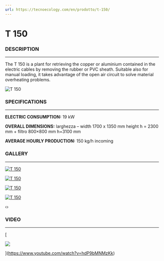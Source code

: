 ```yaml
---
url: https://tecnoecology.com/en/prodotto/t-150/
---
```


# T 150

### DESCRIPTION

---

The T 150 is a plant for retrieving the copper or aluminium contained in the electric cables by removing the rubber or PVC sheath. Suitable also for manual loading, it takes advantage of the open air circuit to solve material overheating problems.

![T 150](https://tecnoecology.com/wp-content/uploads/2017/09/T150.jpg)

### SPECIFICATIONS

---

**ELECTRIC CONSUMPTION:** 19 kW

**OVERALL DIMENSIONS:** larghezza – width 1700 x 1350 mm height h = 2300 mm + filtro 800×800 mm h=3100 mm

**AVERAGE HOURLY PRODUCTION:** 150 kg/h incoming

### GALLERY

---

[![T 150](http://tecnoecology.com/wp-content/uploads/2017/09/T-150-4-wpcf_500x500.jpg "T 150")](http://tecnoecology.com/wp-content/uploads/2017/09/T-150-4.jpg)

[![T 150](http://tecnoecology.com/wp-content/uploads/2017/09/T-150-3-wpcf_500x500.jpg "T 150")](http://tecnoecology.com/wp-content/uploads/2017/09/T-150-3.jpg)

[![T 150](http://tecnoecology.com/wp-content/uploads/2017/09/T-150-2-wpcf_500x500.jpg "T 150")](http://tecnoecology.com/wp-content/uploads/2017/09/T-150-2.jpg)

[![T 150](http://tecnoecology.com/wp-content/uploads/2017/09/T-150-1-wpcf_500x500.jpg "T 150")](http://tecnoecology.com/wp-content/uploads/2017/09/T-150-1.jpg)

‹›

### VIDEO

---

[

![](http://tecnoecology.com/wp-content/uploads/2017/09/Video.jpg)



](https://www.youtube.com/watch?v=hdP9bMNMzKk)

